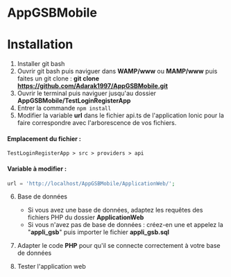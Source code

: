# AppGSBMobile


# Installation

1. Installer git bash 
2. Ouvrir git bash puis naviguer dans **WAMP/www** ou **MAMP/www** puis faites un git clone : 
**git clone https://github.com/Adarak1997/AppGSBMobile.git**
3. Ouvrir le terminal puis naviguer jusqu'au dossier **AppGSBMobile/TestLoginRegisterApp**
4. Entrer la commande `npm install`
5. Modifier la variable **url** dans le fichier api.ts de l'application Ionic pour la faire correspondre avec l'arborescence de vos fichiers.

#### Emplacement du fichier :
```shell
TestLoginRegisterApp > src > providers > api
  ```

#### Variable à modifier :
```php
url = 'http://localhost/AppGSBMobile/ApplicationWeb/';
  ```

6. Base de données 
      - Si vous avez une base de données, adaptez les requêtes des fichiers PHP du dossier **ApplicationWeb**
      - Si vous n'avez pas de base de données : créez-en une et appelez la "**appli_gsb**" puis importer le fichier **appli_gsb.sql**
      
7. Adapter le code **PHP** pour qu'il se connecte correctement à votre base de données

8. Tester l'application web
